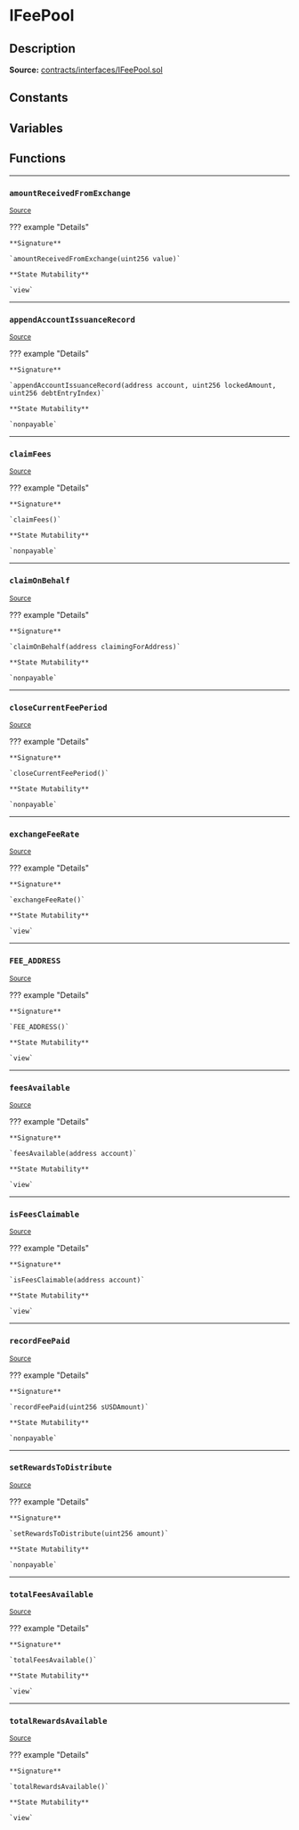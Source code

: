 # IFeePool

## Description


**Source:** [contracts/interfaces/IFeePool.sol](https://github.com/Synthetixio/synthetix/tree/v2.21.15/contracts/interfaces/IFeePool.sol)

## Constants

## Variables

## Functions

---
### `amountReceivedFromExchange`

<sub>[Source](https://github.com/Synthetixio/synthetix/tree/v2.21.15/contracts/interfaces/IFeePool.sol#L6)</sub>



??? example "Details"

    **Signature**

    `amountReceivedFromExchange(uint256 value)`

    **State Mutability**

    `view`

---
### `appendAccountIssuanceRecord`

<sub>[Source](https://github.com/Synthetixio/synthetix/tree/v2.21.15/contracts/interfaces/IFeePool.sol#L29)</sub>



??? example "Details"

    **Signature**

    `appendAccountIssuanceRecord(address account, uint256 lockedAmount, uint256 debtEntryIndex)`

    **State Mutability**

    `nonpayable`

---
### `claimFees`

<sub>[Source](https://github.com/Synthetixio/synthetix/tree/v2.21.15/contracts/interfaces/IFeePool.sol#L22)</sub>



??? example "Details"

    **Signature**

    `claimFees()`

    **State Mutability**

    `nonpayable`

---
### `claimOnBehalf`

<sub>[Source](https://github.com/Synthetixio/synthetix/tree/v2.21.15/contracts/interfaces/IFeePool.sol#L24)</sub>



??? example "Details"

    **Signature**

    `claimOnBehalf(address claimingForAddress)`

    **State Mutability**

    `nonpayable`

---
### `closeCurrentFeePeriod`

<sub>[Source](https://github.com/Synthetixio/synthetix/tree/v2.21.15/contracts/interfaces/IFeePool.sol#L26)</sub>



??? example "Details"

    **Signature**

    `closeCurrentFeePeriod()`

    **State Mutability**

    `nonpayable`

---
### `exchangeFeeRate`

<sub>[Source](https://github.com/Synthetixio/synthetix/tree/v2.21.15/contracts/interfaces/IFeePool.sol#L8)</sub>



??? example "Details"

    **Signature**

    `exchangeFeeRate()`

    **State Mutability**

    `view`

---
### `FEE_ADDRESS`

<sub>[Source](https://github.com/Synthetixio/synthetix/tree/v2.21.15/contracts/interfaces/IFeePool.sol#L11)</sub>



??? example "Details"

    **Signature**

    `FEE_ADDRESS()`

    **State Mutability**

    `view`

---
### `feesAvailable`

<sub>[Source](https://github.com/Synthetixio/synthetix/tree/v2.21.15/contracts/interfaces/IFeePool.sol#L13)</sub>



??? example "Details"

    **Signature**

    `feesAvailable(address account)`

    **State Mutability**

    `view`

---
### `isFeesClaimable`

<sub>[Source](https://github.com/Synthetixio/synthetix/tree/v2.21.15/contracts/interfaces/IFeePool.sol#L15)</sub>



??? example "Details"

    **Signature**

    `isFeesClaimable(address account)`

    **State Mutability**

    `view`

---
### `recordFeePaid`

<sub>[Source](https://github.com/Synthetixio/synthetix/tree/v2.21.15/contracts/interfaces/IFeePool.sol#L35)</sub>



??? example "Details"

    **Signature**

    `recordFeePaid(uint256 sUSDAmount)`

    **State Mutability**

    `nonpayable`

---
### `setRewardsToDistribute`

<sub>[Source](https://github.com/Synthetixio/synthetix/tree/v2.21.15/contracts/interfaces/IFeePool.sol#L37)</sub>



??? example "Details"

    **Signature**

    `setRewardsToDistribute(uint256 amount)`

    **State Mutability**

    `nonpayable`

---
### `totalFeesAvailable`

<sub>[Source](https://github.com/Synthetixio/synthetix/tree/v2.21.15/contracts/interfaces/IFeePool.sol#L17)</sub>



??? example "Details"

    **Signature**

    `totalFeesAvailable()`

    **State Mutability**

    `view`

---
### `totalRewardsAvailable`

<sub>[Source](https://github.com/Synthetixio/synthetix/tree/v2.21.15/contracts/interfaces/IFeePool.sol#L19)</sub>



??? example "Details"

    **Signature**

    `totalRewardsAvailable()`

    **State Mutability**

    `view`

